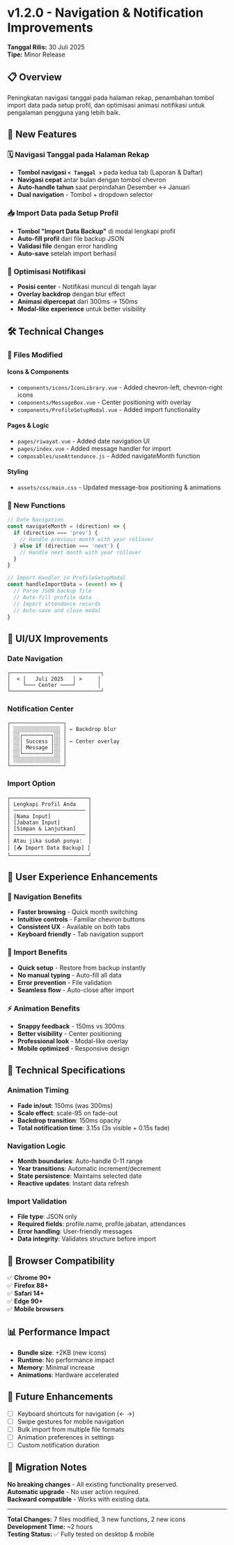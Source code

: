 # v1.2.0 - Navigation & Notification Improvements

**Tanggal Rilis:** 30 Juli 2025  
**Tipe:** Minor Release  

## 📋 Overview

Peningkatan navigasi tanggal pada halaman rekap, penambahan tombol import data pada setup profil, dan optimisasi animasi notifikasi untuk pengalaman pengguna yang lebih baik.

## 🎯 New Features

### 🗓️ **Navigasi Tanggal pada Halaman Rekap**
- **Tombol navigasi `< Tanggal >`** pada kedua tab (Laporan & Daftar)
- **Navigasi cepat** antar bulan dengan tombol chevron
- **Auto-handle tahun** saat perpindahan Desember ↔ Januari
- **Dual navigation** - Tombol + dropdown selector

### 📥 **Import Data pada Setup Profil**
- **Tombol "Import Data Backup"** di modal lengkapi profil
- **Auto-fill profil** dari file backup JSON
- **Validasi file** dengan error handling
- **Auto-save** setelah import berhasil

### 🎨 **Optimisasi Notifikasi**
- **Posisi center** - Notifikasi muncul di tengah layar
- **Overlay backdrop** dengan blur effect
- **Animasi dipercepat** dari 300ms → 150ms
- **Modal-like experience** untuk better visibility

## 🛠️ Technical Changes

### 📁 Files Modified

#### **Icons & Components**
- `components/icons/IconLibrary.vue` - Added chevron-left, chevron-right icons
- `components/MessageBox.vue` - Center positioning with overlay
- `components/ProfileSetupModal.vue` - Added import functionality

#### **Pages & Logic**
- `pages/riwayat.vue` - Added date navigation UI
- `pages/index.vue` - Added message handler for import
- `composables/useAttendance.js` - Added navigateMonth function

#### **Styling**
- `assets/css/main.css` - Updated message-box positioning & animations

### 🔧 New Functions

```javascript
// Date Navigation
const navigateMonth = (direction) => {
  if (direction === 'prev') {
    // Handle previous month with year rollover
  } else if (direction === 'next') {
    // Handle next month with year rollover
  }
}

// Import Handler in ProfileSetupModal
const handleImportData = (event) => {
  // Parse JSON backup file
  // Auto-fill profile data
  // Import attendance records
  // Auto-save and close modal
}
```

## 🎨 UI/UX Improvements

### **Date Navigation**
```
┌─────────────────────────────┐
│  < │   Juli 2025   │ >     │
│    └─── Center ────┘       │
└─────────────────────────────┘
```

### **Notification Center**
```
┌─────────────────┐
│ ░░░░░░░░░░░░░░░ │ ← Backdrop blur
│ ░░┌─────────┐░░ │
│ ░░│ Success │░░ │ ← Center overlay
│ ░░│ Message │░░ │
│ ░░└─────────┘░░ │
│ ░░░░░░░░░░░░░░░ │
└─────────────────┘
```

### **Import Option**
```
┌─────────────────────────┐
│ Lengkapi Profil Anda    │
│ ─────────────────────── │
│ [Nama Input]            │
│ [Jabatan Input]         │
│ [Simpan & Lanjutkan]    │
│ ─────────────────────── │
│ Atau jika sudah punya:  │
│ [📥 Import Data Backup] │
└─────────────────────────┘
```

## 📱 User Experience Enhancements

### 🎯 **Navigation Benefits**
- **Faster browsing** - Quick month switching
- **Intuitive controls** - Familiar chevron buttons
- **Consistent UX** - Available on both tabs
- **Keyboard friendly** - Tab navigation support

### 🚀 **Import Benefits**
- **Quick setup** - Restore from backup instantly
- **No manual typing** - Auto-fill all data
- **Error prevention** - File validation
- **Seamless flow** - Auto-close after import

### ⚡ **Animation Benefits**
- **Snappy feedback** - 150ms vs 300ms
- **Better visibility** - Center positioning
- **Professional look** - Modal-like overlay
- **Mobile optimized** - Responsive design

## 🔧 Technical Specifications

### **Animation Timing**
- **Fade in/out**: 150ms (was 300ms)
- **Scale effect**: scale-95 on fade-out
- **Backdrop transition**: 150ms opacity
- **Total notification time**: 3.15s (3s visible + 0.15s fade)

### **Navigation Logic**
- **Month boundaries**: Auto-handle 0-11 range
- **Year transitions**: Automatic increment/decrement
- **State persistence**: Maintains selected date
- **Reactive updates**: Instant data refresh

### **Import Validation**
- **File type**: JSON only
- **Required fields**: profile.name, profile.jabatan, attendances
- **Error handling**: User-friendly messages
- **Data integrity**: Validates structure before import

## 🎯 Browser Compatibility

✅ **Chrome 90+**  
✅ **Firefox 88+**  
✅ **Safari 14+**  
✅ **Edge 90+**  
✅ **Mobile browsers**  

## 📊 Performance Impact

- **Bundle size**: +2KB (new icons)
- **Runtime**: No performance impact
- **Memory**: Minimal increase
- **Animations**: Hardware accelerated

## 🔮 Future Enhancements

- [ ] Keyboard shortcuts for navigation (← →)
- [ ] Swipe gestures for mobile navigation
- [ ] Bulk import from multiple file formats
- [ ] Animation preferences in settings
- [ ] Custom notification duration

## 🚀 Migration Notes

**No breaking changes** - All existing functionality preserved.  
**Automatic upgrade** - No user action required.  
**Backward compatible** - Works with existing data.

---

**Total Changes:** 7 files modified, 3 new functions, 2 new icons  
**Development Time:** ~2 hours  
**Testing Status:** ✅ Fully tested on desktop & mobile
